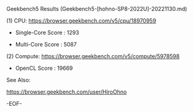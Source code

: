 
Geekbench5 Results (Geekbench5-[hohno-SP8-2022U]-20221130.md)

(1) CPU: https://browser.geekbench.com/v5/cpu/18970959

* Single-Core Score : 1293 

* Multi-Core Score  : 5087

(2) Compute: https://browser.geekbench.com/v5/compute/5978598

* OpenCL Score : 19669

See Also:

https://browser.geekbench.com/user/HiroOhno

-EOF-
